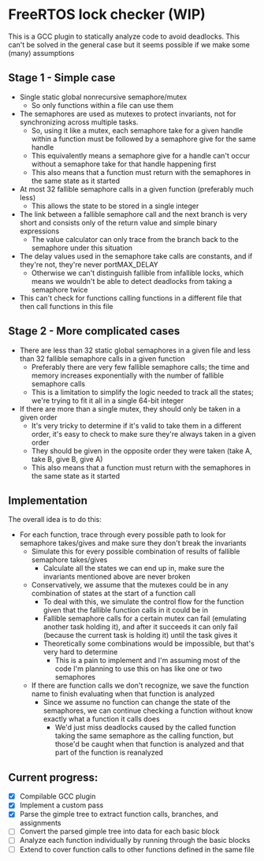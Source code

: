 # FreeRTOS lock checker (WIP)
This is a GCC plugin to statically analyze code to avoid deadlocks.
This can't be solved in the general case but it seems possible if we make some (many) assumptions

## Stage 1 - Simple case
- Single static global nonrecursive semaphore/mutex
    - So only functions within a file can use them
- The semaphores are used as mutexes to protect invariants, not for synchronizing across multiple tasks.
    - So, using it like a mutex, each semaphore take for a given handle within a function must be followed by a semaphore give for the same handle
    - This equivalently means a semaphore give for a handle can't occur without a semaphore take for that handle happening first
    - This also means that a function must return with the semaphores in the same state as it started
- At most 32 fallible semaphore calls in a given function (preferably much less)
    - This allows the state to be stored in a single integer
- The link between a fallible semaphore call and the next branch is very short and consists only of the return value and simple binary expressions
    - The value calculator can only trace from the branch back to the semaphore under this situation
- The delay values used in the semaphore take calls are constants, and if they're not, they're never portMAX_DELAY
    - Otherwise we can't distinguish fallible from infallible locks, which means we wouldn't be able to detect deadlocks from taking a semaphore twice
- This can't check for functions calling functions in a different file that then call functions in this file

## Stage 2 - More complicated cases
- There are less than 32 static global semaphores in a given file and less than 32 fallible semaphore calls in a given function
    - Preferably there are very few fallible semaphore calls; the time and memory increases exponentially with the number of fallible semaphore calls
    - This is a limitation to simplify the logic needed to track all the states; we're trying to fit it all in a single 64-bit integer
- If there are more than a single mutex, they should only be taken in a given order
    - It's very tricky to determine if it's valid to take them in a different order, it's easy to check to make sure they're always taken in a given order
    - They should be given in the opposite order they were taken (take A, take B, give B, give A)
    - This also means that a function must return with the semaphores in the same state as it started

## Implementation
The overall idea is to do this:
- For each function, trace through every possible path to look for semaphore takes/gives and make sure they don't break the invariants
    - Simulate this for every possible combination of results of fallible semaphore takes/gives
        - Calculate all the states we can end up in, make sure the invariants mentioned above are never broken
    - Conservatively, we assume that the mutexes could be in any combination of states at the start of a function call
        - To deal with this, we simulate the control flow for the function given that the fallible function calls in it could be in 
        - Fallible semaphore calls for a certain mutex can fail (emulating another task holding it), and after it succeeds it can only fail (because the current task is holding it) until the task gives it
        - Theoretically some combinations would be impossible, but that's very hard to determine
            - This is a pain to implement and I'm assuming most of the code I'm planning to use this on has like one or two semaphores
    - If there are function calls we don't recognize, we save the function name to finish evaluating when that function is analyzed
        - Since we assume no function can change the state of the semaphores, we can continue checking a function without know exactly what a function it calls does
            - We'd just miss deadlocks caused by the called function taking the same semaphore as the calling function, but those'd be caught when that function is analyzed and that part of the function is reanalyzed

## Current progress:
- [x] Compilable GCC plugin
- [x] Implement a custom pass
- [x] Parse the gimple tree to extract function calls, branches, and assignments
- [ ] Convert the parsed gimple tree into data for each basic block
- [ ] Analyze each function individually by running through the basic blocks
- [ ] Extend to cover function calls to other functions defined in the same file
